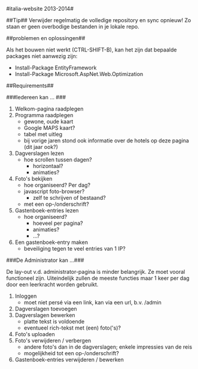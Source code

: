 #italia-website 2013-2014#

##Tip##
Verwijder regelmatig de volledige repository en sync opnieuw! Zo staan er geen overbodige bestanden in je lokale repo.

##problemen en oplossingen##

Als het bouwen niet werkt (CTRL-SHIFT-B), kan het zijn dat bepaalde packages niet aanwezig zijn:

- Install-Package EntityFramework
- Install-Package Microsoft.AspNet.Web.Optimization

##Requirements##

###Iedereen kan ... ###

1. Welkom-pagina raadplegen
2. Programma raadplegen
	- gewone, oude kaart	
	- Google MAPS kaart?
	- tabel met uitleg
	- bij vorige jaren stond ook informatie over de hotels op deze pagina (dit jaar ook?)
3. Dagverslagen lezen
	- hoe scrollen tussen dagen?
		- horizontaal?
		- animaties?
4. Foto's bekijken
	- hoe organiseerd? Per dag?
	- javascript foto-browser?
		- zelf te schrijven of bestaand?
	- met een op-/onderschrift?
5. Gastenboek-entries lezen
	- hoe organiseerd?
		- hoeveel per pagina?
		- animaties?
		- ...?
5. Een gastenboek-entry maken
	- beveiliging tegen te veel entries van 1 IP?

###De Administrator kan ...###

De lay-out v.d. administrator-pagina is minder belangrijk. Ze moet vooral functioneel zijn. Uiteindelijk zullen de meeste functies maar 1 keer per dag door een leerkracht worden gebruikt.

1. Inloggen
	- moet niet persé via een link, kan via een url, b.v. /admin
2. Dagverslagen toevoegen
3. Dagverslagen bewerken
	- platte tekst is voldoende
	- eventueel rich-tekst met (een) foto('s)?
4. Foto's uploaden
5. Foto's verwijderen / verbergen
	- andere foto's dan in de dagverslagen; enkele impressies van de reis
	- mogelijkheid tot een op-/onderschrift?
6. Gastenboek-entries verwijderen / bewerken



